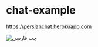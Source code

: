 # chat-example

https://persianchat.herokuapp.com

![چت فارسی](https://user-images.githubusercontent.com/16706911/58493073-6feecd80-8187-11e9-8b34-47aafe22a2cb.png)
